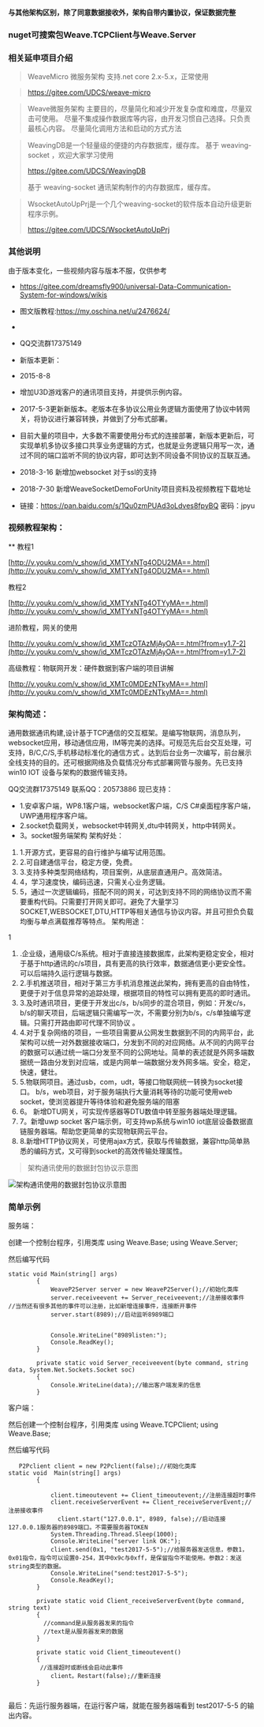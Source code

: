 >  


 **与其他架构区别，除了同意数据接收外，架构自带内置协议，保证数据完整** 

### nuget可搜索包Weave.TCPClient与Weave.Server


### 相关延申项目介绍



> WeaveMicro 微服务架构
> 支持.net core 2.x-5.x，正常使用

> https://gitee.com/UDCS/weave-micro

>
> Weave微服务架构 主要目的，尽量简化和减少开发复杂度和难度，尽量双击可使用。 尽量不集成操作数据库等内容，由开发习惯自己选择。只负责最核心内容。 尽量简化调用方法和启动的方式方法



> WeavingDB是一个轻量级的便捷的内存数据库，缓存库。
> 基于 weaving-socket ，欢迎大家学习使用
> 
> https://gitee.com/UDCS/WeavingDB
> 
> 基于 weaving-socket 通讯架构制作的内存数据库，缓存库。



> 
> WsocketAutoUpPrj是一个几个weaving-socket的软件版本自动升级更新程序示例。
> 
> https://gitee.com/UDCS/WsocketAutoUpPrj


### 其他说明
  由于版本变化，一些视频内容与版本不服，仅供参考
- https://gitee.com/dreamsfly900/universal-Data-Communication-System-for-windows/wikis

- 图文版教程:https://my.oschina.net/u/2476624/
- 
- QQ交流群17375149


- 新版本更新：
- 2015-8-8
- 增加U3D游戏客户的通讯项目支持，并提供示例内容。
- 2017-5-3更新新版本。老版本在多协议公用业务逻辑方面使用了协议中转网关，将协议进行兼容转换，并做到了分布式部署。
- 目前大量的项目中，大多数不需要使用分布式的连接部署，新版本更新后，可实现单机多协议多接口共享业务逻辑的方式，也就是业务逻辑只用写一次，通过不同的端口监听不同的协议内容，即可达到不同设备不同协议的互联互通。

- 2018-3-16 新增加websocket 对于ssl的支持

- 2018-7-30 新增WeaveSocketDemoForUnity项目资料及视频教程下载地址
- 链接：https://pan.baidu.com/s/1Qu0zmPUAd3oLdves8fpyBQ 密码：jpyu




### 视频教程架构：
** 
教程1

[http://v.youku.com/v_show/id_XMTYxNTg4ODU2MA==.html](http://v.youku.com/v_show/id_XMTYxNTg4ODU2MA==.html)

教程2

[http://v.youku.com/v_show/id_XMTYxNTg4OTYyMA==.html](http://v.youku.com/v_show/id_XMTYxNTg4OTYyMA==.html)

进阶教程，网关的使用

[http://v.youku.com/v_show/id_XMTczOTAzMjAyOA==.html?from=y1.7-2](http://v.youku.com/v_show/id_XMTczOTAzMjAyOA==.html?from=y1.7-2)

高级教程：物联网开发：硬件数据到客户端的项目讲解

[http://v.youku.com/v_show/id_XMTc0MDEzNTkyMA==.html](http://v.youku.com/v_show/id_XMTc0MDEzNTkyMA==.html)


### 架构简述：

通用数据通讯构建,设计基于TCP通信的交互框架。是编写物联网，消息队列，websocket应用，移动通信应用，IM等完美的选择。可规范先后台交互处理，可支持，B/C,C/S,手机移动标准化的通信方式
。达到后台业务一次编写，前台展示全线支持的目的。还可根据网络及负载情况分布式部署网管与服务。先已支持win10 IOT 设备与架构的数据传输支持。


QQ交流群17375149 联系QQ：20573886
现已支持：


- 1.安卓客户端，WP8.1客户端，websocket客户端，C/S C#桌面程序客户端，UWP通用程序客户端。
- 2.socket负载网关，websocket中转网关,dtu中转网关，http中转网关。
- 3。socket服务端架构
架构好处：


1. 1.开源方式，更容易的自行维护与编写试用范围。
1. 2.可自建通信平台，稳定方便，免费。
1. 3.支持多种类型网络结构，项目案例，从底层直通用户。高效简洁。
1. 4，学习速度快，编码迅速，只需关心业务逻辑。
1. 5，通过一次逻辑编码，搭配不同的网关，可达到支持不同的网络协议而不需要重构代码。只需要打开网关即可。避免了大量学习SOCKET,WEBSOCKET,DTU,HTTP等相关通信与协议内容。并且可担负负载均衡与单点满载推荐等特点。
架构用途：

1

1. .企业级，通用级C/s系统。相对于直接连接数据库，此架构更稳定安全，相对于基于http通讯的c/s项目，具有更高的执行效率，数据通信更小更安全性。可以后端持久运行逻辑与数据。
1. 2.手机推送项目，相对于第三方手机消息推送此架构，拥有更高的自由特性，更便于对于信息异常的追踪处理，根据项目的特性可以拥有更高的即时通讯。
1. 3.及时通讯项目，更便于开发出c/s，b/s同步的混合项目，例如：开发c/s，b/s的聊天项目，后端逻辑只需编写一次，不需要分别为b/s，c/s单独编写逻辑。只需打开路由即可代理不同协议 。
1. 4.对于复杂网络的项目，一些项目需要从公网发生数据到不同的内网平台，此架构可以统一对外数据接收端口，分发到不同的对应网络。从不同的内网平台的数据可以通过统一端口分发至不同的公网地址。简单的表述就是外网多端数据统一路由分发到对应端，或是内网单一端数据分发外网多端。安全，稳定，快速，健壮。
1. 5.物联网项目。通过usb，com，udt，等接口物联网统一转换为socket接口。 b/s，web项目，对于服务端执行大量消耗等待的功能可使用web socket，使浏览器提升等待体验和避免服务端的阻塞
1. 6。 新增DTU网关，可实现传感器等DTU数值中转至服务器端处理逻辑。
1. 7。新增uwp socket 客户端示例，可支持wp系统与win10 iot底层设备数据直链服务器端。帮助您更简单的实现物联网云平台。
1. 8.新增HTTP协议网关，可使用ajax方式，获取与传输数据，兼容http简单熟悉的编码方式，又可得到socket的高效传输处理属性。
 


> 架构通讯使用的数据封包协议示意图
> 
![架构通讯使用的数据封包协议示意图](https://images.gitee.com/uploads/images/2018/1130/132516_ece8ae62_598831.png "架构数据包协议.png")
### **简单示例** 


服务端：

创建一个控制台程序，引用类库 
using Weave.Base;
using Weave.Server;

然后编写代码
```
static void Main(string[] args)
        {
            WeaveP2Server server = new WeaveP2Server();//初始化类库
            server.receiveevent += Server_receiveevent;//注册接收事件
//当然还有很多其他的事件可以注册，比如新增连接事件，连接断开事件
            server.start(8989);//启动监听8989端口
             
           
            Console.WriteLine("8989listen:");
            Console.ReadKey();
        }

        private static void Server_receiveevent(byte command, string data, System.Net.Sockets.Socket soc)
        {
            Console.WriteLine(data);//输出客户端发来的信息
        }
```
客户端：

然后创建一个控制台程序，引用类库
using Weave.TCPClient;
using Weave.Base;

然后编写代码
```
   P2Pclient client = new P2Pclient(false);//初始化类库
static void  Main(string[] args)
        {
           
            client.timeoutevent += Client_timeoutevent;//注册连接超时事件
            client.receiveServerEvent += Client_receiveServerEvent;//注册接收事件
              client.start("127.0.0.1", 8989, false);//启动连接127.0.0.1服务器的8989端口。不需要服务器TOKEN
            System.Threading.Thread.Sleep(1000);
            Console.WriteLine("server link OK:");
            client.send(0x1, "test2017-5-5");//给服务器发送信息，参数1，0x01指令，指令可以设置0-254，其中0x9c与0xff，是保留指令不能使用。参数2：发送string类型的数据。
            Console.WriteLine("send:test2017-5-5");
            Console.ReadKey();
        }

        private static void Client_receiveServerEvent(byte command, string text)
        {
          //command是从服务器发来的指令
          //text是从服务器发来的数据
        }

        private static void Client_timeoutevent()
        {
         //连接超时或断线会启动此事件
            client。Restart(false);//重新连接
        }
 
```
最后：先运行服务器端，在运行客户端，就能在服务器端看到 test2017-5-5 的输出内容。